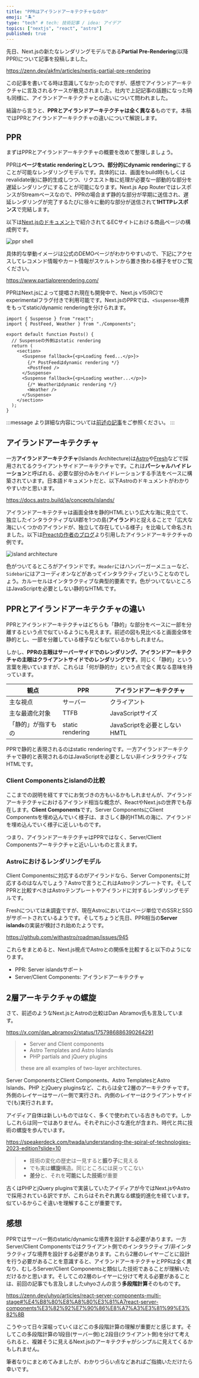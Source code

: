 ```yaml
---
title: "PPRはアイランドアーキテクチャなのか"
emoji: "🏝️"
type: "tech" # tech: 技術記事 / idea: アイデア
topics: ["nextjs", "react", "astro"]
published: true
---
```


先日、Next.jsの新たなレンダリングモデルである**Partial Pre-Rendering**(以降PPR)について記事を投稿しました。

https://zenn.dev/akfm/articles/nextjs-partial-pre-rendering

この記事を書いてる時は意識してなかったのですが、感想でアイランドアーキテクチャに言及されるケースが散見されました。社内で上記記事の話題になった時も同様に、アイランドアーキテクチャとの違いについて問われました。

結論から言うと、**PPRとアイランドアーキテクチャは全く異なる**ものです。本稿ではPPRとアイランドアーキテクチャの違いについて解説します。

## PPR

まずはPPRとアイランドアーキテクチャの概要を改めて整理しましょう。

PPRは**ページをstatic renderingとしつつ、部分的にdynamic rendering**にすることが可能なレンダリングモデルです。具体的には、画面をbuild時(もしくはrevalidate後)に静的生成しつつ、リクエスト毎に処理が必要な一部動的な部分を遅延レンダリングにすることが可能になります。Next.js App RouterではレスポンスがStreamベースなので、PPRの場合まず静的な部分が早期に送信され、遅延レンダリングが完了するたびに徐々に動的な部分が送信されて**1HTTPレスポンス**で完結します。

以下は[Next.jsのドキュメント](https://rc.nextjs.org/learn/dashboard-app/partial-prerendering#what-is-partial-prerendering)で紹介されてるECサイトにおける商品ページの構成例です。

![ppr shell](/images/nextjs-partial-pre-rendering/ppr-shell.png)

具体的な挙動イメージは公式のDEMOページがわかりやすいので、下記にアクセスしてレコメンド情報やカート情報がスケルトンから置き換わる様子をぜひご覧ください。

https://www.partialprerendering.com/

PPRはNext.jsによって提唱され現在も開発中で、Next.js v15(RC)でexperimentalフラグ付きで利用可能です。Next.jsのPPRでは、`<Suspense>`境界をもってstatic/dynamic renderingを分けられます。

```tsx
import { Suspense } from "react";
import { PostFeed, Weather } from "./Components";

export default function Posts() {
  // Suspenseの外側はstatic rendering
  return (
    <section>
      <Suspense fallback={<p>Loading feed...</p>}>
        {/* PostFeedはdynamic rendering */}
        <PostFeed />
      </Suspense>
      <Suspense fallback={<p>Loading weather...</p>}>
        {/* Weatherはdynamic rendering */}
        <Weather />
      </Suspense>
    </section>
  );
}
```

:::message
より詳細な内容については[前述の記事](https://zenn.dev/akfm/articles/nextjs-partial-pre-rendering)をご参照ください。
:::

## アイランドアーキテクチャ

一方**アイランドアーキテクチャ**(Islands Architecture)は[Astro](https://astro.build/)や[Fresh](https://fresh.deno.dev/)などで採用されてるクライアントサイドアーキテクチャです。これは**パーシャルハイドレーション**と呼ばれる、必要な部分のみをハイドレーションする手法をベースに構築されています。日本語ドキュメントだと、以下Astroのドキュメントがわかりやすいかと思います。

https://docs.astro.build/ja/concepts/islands/

アイランドアーキテクチャは画面全体を静的HTMLという広大な海に見立てて、独立したインタラクティブなUI郡を1つの島(**アイランド**)と捉えることで「広大な海にいくつかのアイランドが、独立して存在している様子」を比喩して命名されました。以下は[Preactの作者のブログ](https://jasonformat.com/islands-architecture/)より引用したアイランドアーキテクチャの例です。

![island architecture](/images/ppr-vs-islands-architecture/islands-architecture-example.png)

色がついてるところがアイランドです。`Header`にはハンバーガーメニューなど、`Sidebar`にはアコーディオンなどがあってインタラクティブということなのでしょう。カルーセルはインタラクティブな典型的要素です。色がついてないところはJavaScriptを必要としない静的なHTMLです。

## PPRとアイランドアーキテクチャの違い

PPRとアイランドアーキテクチャはどちらも「静的」な部分をベースに一部を分離するという点で似ているようにも見えます。前述の図も見比べると画面全体を静的とし、一部を分離している様子なども似ているかもしれません。

しかし、**PPRの主眼はサーバーサイドでのレンダリング、アイランドアーキテクチャの主眼はクライアントサイドでのレンダリングです**。同じく「静的」という言葉を用いていますが、これらは「何が静的か」という点で全く異なる意味を持っています。

| 観点        | PPR              | アイランドアーキテクチャ          |
|-----------|------------------|-----------------------|
| 主な視点      | サーバー             | クライアント                |
| 主な最適化対象   | TTFB             | JavaScriptサイズ         |
| 「静的」が指すもの | static rendering | JavaScriptを必要としないHMTL |

PPRで静的と表現されるのはstatic renderingです。一方アイランドアーキテクチャで静的と表現されるのはJavaScriptを必要としない非インタラクティブなHTMLです。

### Client Componentsとislandの比較

ここまでの説明を経てすでにお気づきの方もいるかもしれませんが、アイランドアーキテクチャにおけるアイランド相当な概念が、ReactやNext.jsの世界でも存在します。**Client Components**です。Server ComponentsにClient Componentsを埋め込んでいく様子は、まさしく静的HTMLの海に、アイランドを埋め込んでいく様子に近しいものです。

つまり、アイランドアーキテクチャはPPRではなく、Server/Client Componentsアーキテクチャと近いしいものと言えます。

### Astroにおけるレンダリングモデル

Client Componentsに対応するのがアイランドなら、Server Componentsに対応するのはなんでしょう？Astroで言うとこれはAstroテンプレートです。そしてPPRと比較すべきはAstroテンプレートやアイランドに対するレンダリングモデルです。

Freshについては未調査ですが、現在Astroにおいてはページ単位でのSSRとSSGがサポートされているようです。そしてちょうど先日、PPR相当の**Server islands**の実装が検討され始めたようです。

https://github.com/withastro/roadmap/issues/945

これらをまとめると、Next.js視点でAstroとの関係を比較すると以下のようになります。

- PPR: Server islandsサポート
- Server/Client Components: アイランドアーキテクチャ
## 2層アーキテクチャの螺旋

さて、前述のようなNext.jsとAstroの比較はDan Abramov氏も言及しています。

https://x.com/dan_abramov2/status/1757986886390264291

> - Server and Client components
> - Astro Templates and Astro Islands
> - PHP partials and jQuery plugins
> 
> these are all examples of two-layer architectures.

Server ComponentsとClient Components、Astro TemplatesとAstro Islands、PHP とjQuery pluginsなど、これらは全て2層のアーキテクチャです。外側のレイヤーはサーバー側で実行され、内側のレイヤーはクライアントサイドで(も)実行されます。

アイディア自体は新しいものではなく、多くで使われている古きものです。しかしこれらは同一ではありません。それぞれに小さな進化が含まれ、時代と共に技術の螺旋を歩んでいます。

https://speakerdeck.com/twada/understanding-the-spiral-of-technologies-2023-edition?slide=10

> - 技術の変化の歴史は一見すると**振り子**に見える
> - でも実は**螺旋**構造。同じところには戻ってこない
> - **差分**と、それを**可能にした技術**が重要

古くはPHPとjQuery pluginsで実装していたアイディアが今ではNext.jsやAstroで採用されている訳ですが、これらはそれぞれ異なる螺旋的進化を経ています。似ているからこそ違いを理解することが重要です。

## 感想

PPRではサーバー側のstatic/dynamicな境界を設計する必要があります。一方Server/Client Componentsではクライアント側でのインタラクティブ/非インタラクティブな境界を設計する必要があります。これら2層のレイヤーごとに設計を行う必要があることを意識すると、アイランドアーキテクチャとPPRは全く異なり、むしろServer/Client Componentsと類似した技術であることが理解いただけるかと思います。そしてこの2層のレイヤーに分けて考える必要があることは、前回の記事でも言及しましたuhyoさんの言う**多段階計算**そのものです。

https://zenn.dev/uhyo/articles/react-server-components-multi-stage#%E4%B8%80%E8%A8%80%E3%81%A7react-server-components%E3%82%92%E7%90%86%E8%A7%A3%E3%81%99%E3%82%8B

こうやって日々深堀っていくほどこの多段階計算の理解が重要だと感じます。そしてこの多段階計算の1段目(サーバー側)と2段目(クライアント側)を分けて考えられると、複雑そうに見えるNext.jsのアーキテクチャがシンプルに見えてくるかもしれません。

筆者なりにまとめてみましたが、わかりづらい点などあればご指摘いただけたら幸いです。
